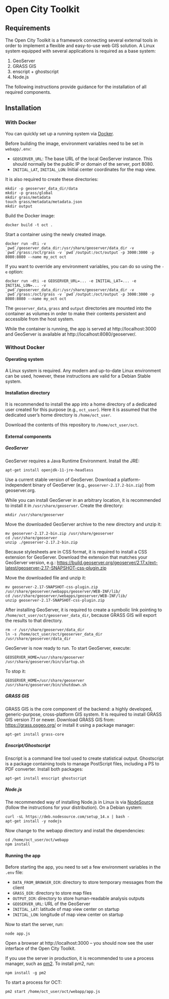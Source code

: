 # Open City Toolkit

## Requirements

The Open City Toolkit is a framework connecting several external tools in order to implement a flexible and easy-to-use web GIS solution. A Linux system equipped with several applications is required as a base system:

1. GeoServer
1. GRASS GIS
1. enscript + ghostscript
1. Node.js

The following instructions provide guidance for the installation of all required components.

## Installation

### With Docker

You can quickly set up a running system via [Docker](https://docs.docker.com/).

Before building the image, environment variables need to be set in `webapp/.env`:
- `GEOSERVER_URL`: The base URL of the local GeoServer instance. This should normally be the public IP or domain of the server, port 8080.
- `INITIAL_LAT`, `INITIAL_LON`: Initial center coordinates for the map view.

It is also required to create these directories:
```
mkdir -p geoserver_data_dir/data
mkdir -p grass/global
mkdir grass/metadata
touch grass/metadata/metadata.json
mkdir output
```

Build the Docker image:
```
docker build -t oct .
```

Start a container using the newly created image.
```
docker run -dti -v `pwd`/geoserver_data_dir:/usr/share/geoserver/data_dir -v `pwd`/grass:/oct/grass -v `pwd`/output:/oct/output -p 3000:3000 -p 8080:8080 --name my_oct oct
```

If you want to override any environment variables, you can do so using the `-e` option:
```
docker run -dti -e GEOSERVER_URL=... -e INITIAL_LAT=... -e INITIAL_LON=... -v `pwd`/geoserver_data_dir:/usr/share/geoserver/data_dir -v `pwd`/grass:/oct/grass -v `pwd`/output:/oct/output -p 3000:3000 -p 8080:8080 --name my_oct oct
```

The `geoserver_data`, `grass` and `output` directories are mounted into the container as volumes in order to make their contents persistent and accessible from the host system.

While the container is running, the app is served at http://localhost:3000 and GeoServer is available at http://localhost:8080/geoserver/.

### Without Docker

#### Operating system

A Linux system is required. Any modern and up-to-date Linux environment can be used, however, these instructions are valid for a Debian Stable system.

#### Installation directory

It is recommended to install the app into a home directory of a dedicated user created for this purpose (e.g., `oct_user`). Here it is assumed that the dedicated user’s home directory is `/home/oct_user`.

Download the contents of this repository to `/home/oct_user/oct`.

#### External components

##### GeoServer

GeoServer requires a Java Runtime Environment. Install the JRE:
```
apt-get install openjdk-11-jre-headless
```

Use a current stable version of GeoServer. Download a platform-independent binary of GeoServer (e.g., `geoserver-2.17.2-bin.zip`) from geoserver.org.

While you can install GeoServer in an arbitrary location, it is recommended to install it in `/usr/share/geoserver`. Create the directory:
```
mkdir /usr/share/geoserver
```

Move the downloaded GeoServer archive to the new directory and unzip it:
```
mv geoserver-2.17.2-bin.zip /usr/share/geoserver
cd /usr/share/geoserver
unzip ./geoserver-2.17.2-bin.zip
```

Because stylesheets are in CSS format, it is required to install a CSS extension for GeoServer. Download the extension that matches your GeoServer version, e.g.: https://build.geoserver.org/geoserver/2.17.x/ext-latest/geoserver-2.17-SNAPSHOT-css-plugin.zip

Move the downloaded file and unzip it:
```
mv geoserver-2.17-SNAPSHOT-css-plugin.zip /usr/share/geoserver/webapps/geoserver/WEB-INF/lib/
cd /usr/share/geoserver/webapps/geoserver/WEB-INF/lib/
unzip geoserver-2.17-SNAPSHOT-css-plugin.zip
```

After installing GeoServer, it is required to create a symbolic link pointing to `/home/oct_user/oct/geoserver_data_dir`, because GRASS GIS will export the results to that directory.
```
rm -r /usr/share/geoserver/data_dir
ln -s /home/oct_user/oct/geoserver_data_dir /usr/share/geoserver/data_dir
```

GeoServer is now ready to run. To start GeoServer, execute:
```
GEOSERVER_HOME=/usr/share/geoserver /usr/share/geoserver/bin/startup.sh
```
To stop it:
```
GEOSERVER_HOME=/usr/share/geoserver /usr/share/geoserver/bin/shutdown.sh
```

##### GRASS GIS

GRASS GIS is the core component of the backend: a highly developed, generic-purpose, cross-platform GIS system. It is required to install GRASS GIS version 7.1 or newer. Download GRASS GIS from: https://grass.osgeo.org/ or install it using a package manager:
```
apt-get install grass-core
```

##### Enscript/Ghostscript

Enscript is a command line tool used to create statistical output.
Ghostscript is a package containing tools to manage PostScript files, including a PS to PDF converter. Install both packages:
```
apt-get install enscript ghostscript
```

##### Node.js

The recommended way of installing Node.js in Linux is via [NodeSource](https://github.com/nodesource/distributions) (follow the instructions for your distribution). On a Debian system:
```
curl -sL https://deb.nodesource.com/setup_14.x | bash -
apt-get install -y nodejs
```

Now change to the webapp directory and install the dependencies:
```
cd /home/oct_user/oct/webapp
npm install
```

#### Running the app

Before starting the app, you need to set a few environment variables in the `.env` file:
- `DATA_FROM_BROWSER_DIR`: directory to store temporary messages from the client
- `GRASS_DIR`: directory to store map files
- `OUTPUT_DIR`: directory to store human-readable analysis outputs
- `GEOSERVER_URL`: URL of the GeoServer
- `INITIAL_LAT`: latitude of map view center on startup
- `INITIAL_LON`: longitude of map view center on startup

Now to start the server, run:
```
node app.js
```

Open a browser at http://localhost:3000 – you should now see the user interface of the Open City Toolkit.

If you use the server in production, it is recommended to use a process manager, such as [pm2](https://pm2.keymetrics.io/). To install pm2, run:
```
npm install -g pm2
```
To start a process for OCT:
```
pm2 start /home/oct_user/oct/webapp/app.js
```
